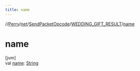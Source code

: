 ```yaml
---
title: name
---
```

//[Perry](../../../../index.html)/[net](../../index.html)/[SendPacketOpcode](../index.html)/[WEDDING_GIFT_RESULT](index.html)/[name](name.html)



# name



[jvm]\
val [name](name.html): [String](https://kotlinlang.org/api/latest/jvm/stdlib/kotlin/-string/index.html)




